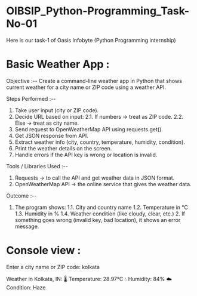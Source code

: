 # OIBSIP_Python-Programming_Task-No-01
Here is our task-1 of Oasis Infobyte (Python Programming internship)

# Basic Weather App :

Objective :-- Create a command-line weather app in Python that shows current weather for a city name or ZIP code using a weather API.

Steps Performed :--
1. Take user input (city or ZIP code).
2. Decide URL based on input:
   2.1. If numbers → treat as ZIP code.
   2.2. Else → treat as city name.
3. Send request to OpenWeatherMap API using requests.get().
4. Get JSON response from API.
5. Extract weather info (city, country, temperature, humidity, condition).
6. Print the weather details on the screen.
7. Handle errors if the API key is wrong or location is invalid.

Tools / Libraries Used :-- 
1. Requests → to call the API and get weather data in JSON format.
2. OpenWeatherMap API → the online service that gives the weather data.

Outcome :-- 
1. The program shows: 1.1. City and country name 1.2. Temperature in °C 1.3. Humidity in % 1.4. Weather condition (like cloudy, clear, etc.) 2. If something goes wrong (invalid key, bad location), it shows an error message.

# Console view :
Enter a city name or ZIP code: kolkata

Weather in Kolkata, IN:
🌡️ Temperature: 28.97°C
💧 Humidity: 84%
☁️ Condition: Haze
